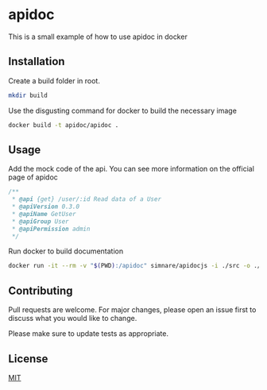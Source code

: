 # apidoc

This is a small example of how to use apidoc in docker

## Installation

Create a build folder in root.

```bash
mkdir build
```

Use the disgusting command for docker to build the necessary image

```bash
docker build -t apidoc/apidoc .
```

## Usage


Add the mock code of the api. You can see more information on the official page of apidoc

```javascript
/**
 * @api {get} /user/:id Read data of a User
 * @apiVersion 0.3.0
 * @apiName GetUser
 * @apiGroup User
 * @apiPermission admin
 */
```


Run docker to build documentation
```bash
docker run -it --rm -v "$(PWD):/apidoc" simnare/apidocjs -i ./src -o ./build/doc -v
```

## Contributing
Pull requests are welcome. For major changes, please open an issue first to discuss what you would like to change.

Please make sure to update tests as appropriate.

## License
[MIT](https://choosealicense.com/licenses/mit/)
